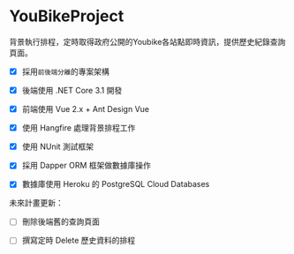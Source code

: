 # YouBikeProject
背景執行排程，定時取得政府公開的Youbike各站點即時資訊，提供歷史紀錄查詢頁面。

- [x] 採用`前後端分離`的專案架構
- [x] 後端使用 .NET Core 3.1 開發
- [x] 前端使用 Vue 2.x + Ant Design Vue
- [x] 使用 Hangfire 處理背景排程工作
- [x] 使用 NUnit 測試框架
- [x] 採用 Dapper ORM 框架做數據庫操作
- [x] 數據庫使用 Heroku 的 PostgreSQL Cloud Databases


未來計畫更新：

- [ ] 刪除後端舊的查詢頁面
- [ ] 撰寫定時 Delete 歷史資料的排程

